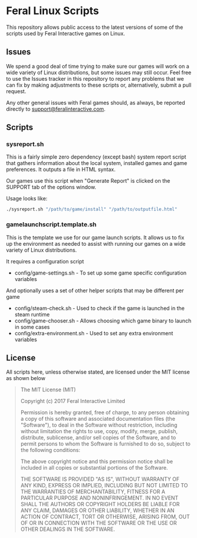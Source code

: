 Feral Linux Scripts
======

This repository allows public access to the latest versions of some of the scripts used by Feral Interactive games on Linux.

Issues
------

We spend a good deal of time trying to make sure our games will work on a wide variety of Linux distributions, but some issues may still occur. Feel free to use the Issues tracker in this repository to report any problems that we can fix by making adjustments to these scripts or, alternatively, submit a pull request.

Any other general issues with Feral games should, as always, be reported directly to support@feralinteractive.com.

Scripts
------

### sysreport.sh

This is a fairly simple zero dependency (except bash) system report script that gathers information about the local system, installed games and game preferences. It outputs a file in HTML syntax.

Our games use this script when "Generate Report" is clicked on the SUPPORT tab of the options window.

Usage looks like:

```bash
./sysreport.sh "/path/to/game/install" "/path/to/outputfile.html"
```

### gamelaunchscript.template.sh

This is the template we use for our game launch scripts. It allows us to fix up the environment as needed to assist with running our games on a wide variety of Linux distributions.

It requires a configuration script

* config/game-settings.sh - To set up some game specific configuration variables

And optionally uses a set of other helper scripts that may be different per game

* config/steam-check.sh - Used to check if the game is launched in the steam runtime
* config/game-chooser.sh - Allows choosing which game binary to launch in some cases
* config/extra-environment.sh - Used to set any extra environment variables

License
------

All scripts here, unless otherwise stated, are licensed under the MIT license as shown below

> The MIT License (MIT)
>
> Copyright (c) 2017 Feral Interactive Limited
>
> Permission is hereby granted, free of charge, to any person obtaining a copy of this software and associated documentation files (the "Software"), to deal in the Software without restriction, including without limitation the rights to use, copy, modify, merge, publish, distribute, sublicense, and/or sell copies of the Software, and to permit persons to whom the Software is furnished to do so, subject to the following conditions:
> 
> The above copyright notice and this permission notice shall be included in all copies or substantial portions of the Software.
>
> THE SOFTWARE IS PROVIDED "AS IS", WITHOUT WARRANTY OF ANY KIND, EXPRESS OR IMPLIED, INCLUDING BUT NOT LIMITED TO THE WARRANTIES OF MERCHANTABILITY, FITNESS FOR A PARTICULAR PURPOSE AND NONINFRINGEMENT. IN NO EVENT SHALL THE AUTHORS OR COPYRIGHT HOLDERS BE LIABLE FOR ANY CLAIM, DAMAGES OR OTHER LIABILITY, WHETHER IN AN ACTION OF CONTRACT, TORT OR OTHERWISE, ARISING FROM, OUT OF OR IN CONNECTION WITH THE SOFTWARE OR THE USE OR OTHER DEALINGS IN THE SOFTWARE.
